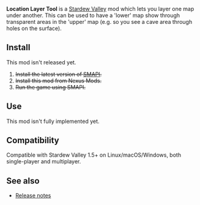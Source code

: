 ﻿**Location Layer Tool** is a [Stardew Valley](http://stardewvalley.net/) mod which lets you layer
one map under another. This can be used to have a 'lower' map show through transparent areas in the
'upper' map (e.g. so you see a cave area through holes on the surface).

## Install
This mod isn't released yet.

1. ~~Install the latest version of [SMAPI](https://smapi.io).~~
2. ~~Install this mod from Nexus Mods.~~
3. ~~Run the game using SMAPI.~~

## Use
This mod isn't fully implemented yet.

## Compatibility
Compatible with Stardew Valley 1.5+ on Linux/macOS/Windows, both single-player and multiplayer.

## See also
* [Release notes](release-notes.md)
